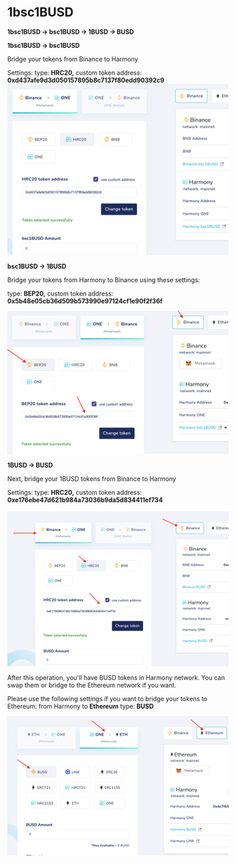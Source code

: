 # 1bsc1BUSD

**1bsc1BUSD → bsc1BUSD → 1BUSD → BUSD**

**1bsc1BUSD → bsc1BUSD**

Bridge your tokens from Binance to Harmony

Settings:
type: **HRC20,** custom token address: **0xd437afe9d3d050157895b8c7137f80edd90392c9**
![1bsc1BUSD.png](../../../.gitbook/assets/1bsc1BUSD.png)

**bsc1BUSD → 1BUSD** 

Bridge your tokens from Harmony to Binance using these settings:

type: **BEP20,** custom token address: **0x5b48e05cb36d509b573990e97124cf1e90f2f36f**

![bsc1BUSD.png](../../../.gitbook/assets/bsc1BUSD.png)

**1BUSD → BUSD**

Next, bridge your 1BUSD tokens from Binance to Harmony

Settings:
type: **HRC20,** custom token address: **0xe176ebe47d621b984a73036b9da5d834411ef734**

![1BUSD.png](../../../.gitbook/assets/1BUSD.png)

After this operation, you'll have BUSD tokens in Harmony network. You can swap them or bridge to the Ethereum network if you want. 

Please use the following settings if you want to bridge your tokens to Ethereum:
from Harmony to **Ethereum**
type: **BUSD**

![BUSD.png](../../../.gitbook/assets/BUSD.png)